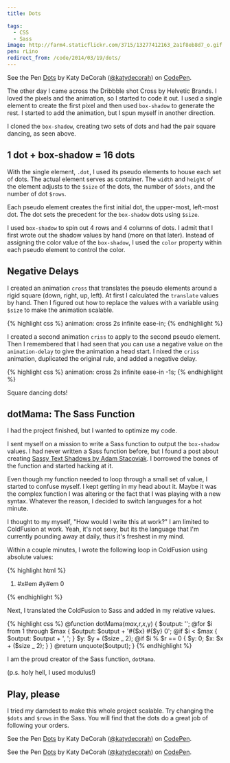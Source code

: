 ```yaml
---
title: Dots

tags:
  - CSS
  - Sass
image: http://farm4.staticflickr.com/3715/13277412163_2a1f8eb8d7_o.gif
pen: rLino
redirect_from: /code/2014/03/19/dots/
---
```


<p data-height="350" data-theme-id="97" data-slug-hash="rLino" data-default-tab="result" class='codepen'>See the Pen <a href='http://codepen.io/katydecorah/pen/rLino/'>Dots</a> by Katy DeCorah (<a href='http://codepen.io/katydecorah'>@katydecorah</a>) on <a href='http://codepen.io'>CodePen</a>.</p>

The other day I came across the Dribbble shot Cross by Helvetic Brands. I loved the pixels and the animation, so I started to code it out. I used a single element to create the first pixel and then used `box-shadow` to generate the rest. I started to add the animation, but I spun myself in another direction.

I cloned the `box-shadow`, creating two sets of dots and had the pair square dancing, as seen above.

## 1 dot + box-shadow = 16 dots

With the single element, `.dot`, I used its pseudo elements to house each set of dots. The actual element serves as container. The `width` and `height` of the element adjusts to the `$size` of the dots, the number of `$dots`, and the number of dot `$rows`.

Each pseudo element creates the first initial dot, the upper-most, left-most dot. The dot sets the precedent for the `box-shadow` dots using `$size`.

I used `box-shadow` to spin out 4 rows and 4 columns of dots. I admit that I first wrote out the shadow values by hand (more on that later). Instead of assigning the color value of the `box-shadow`, I used the `color` property within each pseudo element to control the color.

## Negative Delays

I created an animation `cross` that translates the pseudo elements around a rigid square (down, right, up, left). At first I calculated the `translate` values by hand. Then I figured out how to replace the values with a variable using `$size` to make the animation scalable.

{% highlight css %}
animation: cross 2s infinite ease-in;
{% endhighlight %}

I created a second animation `criss` to apply to the second pseudo element. Then I remembered that I had seen that you can use a negative value on the `animation-delay` to give the animation a head start. I nixed the `criss` animation, duplicated the original rule, and added a negative delay.

{% highlight css %}
animation: cross 2s infinite ease-in -1s;
{% endhighlight %}

Square dancing dots!

## dotMama: The Sass Function

I had the project finished, but I wanted to optimize my code.

I sent myself on a mission to write a Sass function to output the `box-shadow` values. I had never written a Sass function before, but I found a post about creating [Sassy Text Shadows by Adam Stacoviak](http://thesassway.com/projects/sassy-text-shadow). I borrowed the bones of the function and started hacking at it.

Even though my function needed to loop through a small set of value, I started to confuse myself. I kept getting in my head about it. Maybe it was the complex function I was altering or the fact that I was playing with a new syntax. Whatever the reason, I decided to switch languages for a hot minute.

I thought to my myself, "How would I write this at work?" I am limited to ColdFusion at work. Yeah, it's not sexy, but its the language that I'm currently pounding away at daily, thus it's freshest in my mind.

Within a couple minutes, I wrote the following loop in ColdFusion using absolute values:

{% highlight html %}
<cfset x = 0>
<cfset y = 0>
<cfset max = 16>
<cfset row = 4>

<ol>
<cfloop from="1" to="#max#" index="i">
<li>#x#em #y#em 0</li>
<cfset y = y + 3>
<cfif i % row eq 0>
<cfset x = x + 3>
<cfset y = 0>
</cfif>
</cfloop>
</ol>
{% endhighlight %}

Next, I translated the ColdFusion to Sass and added in my relative values.

{% highlight css %}
@function dotMama($max,$r,$x,$y) {
$output: '';
@for $i from 1 through $max {
$output: $output + '#{$x} #{$y} 0';
@if $i < $max {
$output: $output + ', ';
}
$y: $y + ($size _ 2);
@if $i % $r == 0 {
$y: 0;
$x: $x + ($size _ 2);
}
}
@return unquote($output);
}
{% endhighlight %}

I am the proud creator of the Sass function, `dotMama`.

(p.s. holy hell, I used modulus!)

## Play, please

I tried my darndest to make this whole project scalable. Try changing the `$dots` and `$rows` in the Sass. You will find that the dots do a great job of following your orders.

<div class="img-half">
<p data-height="266" data-theme-id="97" data-slug-hash="2e0fa6c75b17b6906f1e151e0a42a70d" data-default-tab="result" class='codepen'>See the Pen <a href='http://codepen.io/katydecorah/pen/2e0fa6c75b17b6906f1e151e0a42a70d/'>Dots</a> by Katy DeCorah (<a href='http://codepen.io/katydecorah'>@katydecorah</a>) on <a href='http://codepen.io'>CodePen</a>.</p>
</div>
<div class="img-half">
<p data-height="266" data-theme-id="97" data-slug-hash="24209396d8015bfb5e7f15cdf30f51f3" data-default-tab="result" class='codepen'>See the Pen <a href='http://codepen.io/katydecorah/pen/24209396d8015bfb5e7f15cdf30f51f3/'>Dots</a> by Katy DeCorah (<a href='http://codepen.io/katydecorah'>@katydecorah</a>) on <a href='http://codepen.io'>CodePen</a>.</p>
</div>
